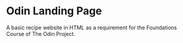 # Odin Landing Page
A basic recipe website in HTML as a requirement for the Foundations Course of The Odin Project.